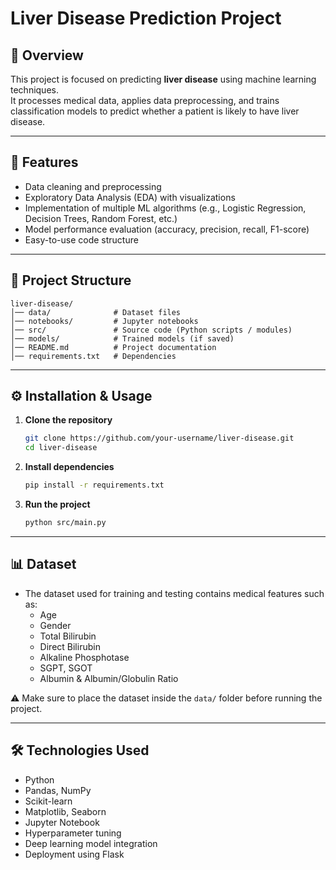 # Liver Disease Prediction Project  

## 📌 Overview  
This project is focused on predicting **liver disease** using machine learning techniques.  
It processes medical data, applies data preprocessing, and trains classification models to predict whether a patient is likely to have liver disease.  

---

## 🚀 Features  
- Data cleaning and preprocessing  
- Exploratory Data Analysis (EDA) with visualizations  
- Implementation of multiple ML algorithms (e.g., Logistic Regression, Decision Trees, Random Forest, etc.)  
- Model performance evaluation (accuracy, precision, recall, F1-score)  
- Easy-to-use code structure  

---

## 📂 Project Structure  
```
liver-disease/
│── data/              # Dataset files
│── notebooks/         # Jupyter notebooks
│── src/               # Source code (Python scripts / modules)
│── models/            # Trained models (if saved)
│── README.md          # Project documentation
│── requirements.txt   # Dependencies
```

---

## ⚙️ Installation & Usage  

1. **Clone the repository**
   ```sh
   git clone https://github.com/your-username/liver-disease.git
   cd liver-disease
   ```

2. **Install dependencies**
   ```sh
   pip install -r requirements.txt
   ```

3. **Run the project**
   ```sh
   python src/main.py
   ```

---

## 📊 Dataset  
- The dataset used for training and testing contains medical features such as:  
  - Age  
  - Gender  
  - Total Bilirubin  
  - Direct Bilirubin  
  - Alkaline Phosphotase  
  - SGPT, SGOT  
  - Albumin & Albumin/Globulin Ratio  

⚠️ Make sure to place the dataset inside the `data/` folder before running the project.  

---

## 🛠️ Technologies Used  
- Python  
- Pandas, NumPy  
- Scikit-learn  
- Matplotlib, Seaborn  
- Jupyter Notebook  
- Hyperparameter tuning  
- Deep learning model integration  
- Deployment using Flask 

